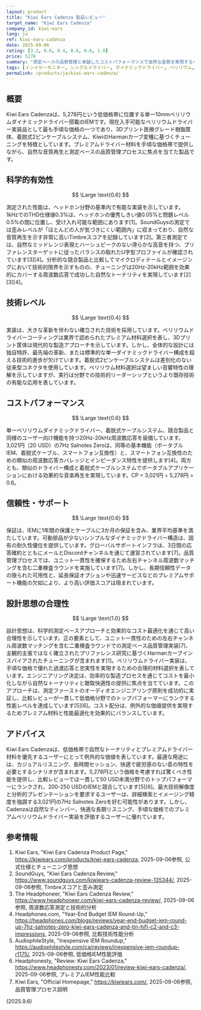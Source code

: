 ```yaml
---
layout: product
title: "Kiwi Ears Cadenza 製品レビュー"
target_name: "Kiwi Ears Cadenza"
company_id: kiwi-ears
lang: ja
ref: kiwi-ears-cadenza
date: 2025-09-06
rating: [3.2, 0.6, 0.4, 0.6, 0.6, 1.0]
price: 5278
summary: "測定ベースの品質管理と卓越したコストパフォーマンスで自然な音質を実現するベリリウムドライバー搭載の低価格IEM"
tags: [インイヤーモニター, シングルドライバー, ダイナミックドライバー, ベリリウム, 低価格]
permalink: /products/ja/kiwi-ears-cadenza/
---
```

## 概要

Kiwi Ears Cadenzaは、5,278円という低価格帯に位置する単一10mmベリリウムダイナミックドライバー搭載のIEMです。現在入手可能なベリリウムドライバー実装品として最も手頃な価格の一つであり、3Dプリント医療グレード樹脂筐体、着脱式2ピンケーブルシステム、KiwiのHarmanカーブ変種に基づくチューニングを特徴としています。プレミアムドライバー材料を手頃な価格帯で提供しながら、自然な音質再生と測定ベースの品質管理プロセスに焦点を当てた製品です。

## 科学的有効性

$$ \Large \text{0.6} $$

測定された性能は、ヘッドホン分野の基準内で有能な実装を示しています。1kHzでのTHD仕様値0.3%は、ヘッドホンの優秀しきい値0.05%と問題レベル0.5%の間に位置し、受け入れ可能な範囲にあります[1]。SoundGuysの測定では歪みレベルが「ほとんどの人が気づきにくい範囲内」に収まっており、自然な音質再生を示す非常に高いTimbreスコアを記録しています[2]。第三者測定では、自然なミッドレンジ表現とハーシュピークのない滑らかな高音を持つ、プリファレンスターゲットに従ったバランスの取れたU字型プロファイルが確認されています[3][4]。分析的な競合製品と比較してマイクロディテールとイメージングにおいて技術的限界を示すものの、チューニングは20Hz-20kHz範囲を効果的にカバーする周波数応答で成功した自然なトーナリティを実現しています[2][3][4]。

## 技術レベル

$$ \Large \text{0.4} $$

実装は、大きな革新を伴わない確立された技術を採用しています。ベリリウムドライバーコーティングは業界で認められたプレミアム材料選択を表し、3Dプリント筐体は現代的な製造アプローチを示しています。しかし、全体的な設計には独自特許、最先端の革新、または標準的な単一ダイナミックドライバー構成を超える技術的進歩が欠けています。着脱式2ピンケーブルシステムは差別化のない従来型コネクタを使用しています。ベリリウム材料選択は望ましい音響特性の理解を示していますが、実行は分野での技術的リーダーシップというより既存技術の有能な応用を表しています。

## コストパフォーマンス

$$ \Large \text{0.6} $$

単一ベリリウムダイナミックドライバー、着脱式ケーブルシステム、競合製品と同様のユーザー向け機能を持つ20Hz-20kHz周波数応答を装備しています。3,021円（20 USD）の7Hz Salnotes Zeroは、同等の基本機能（ポータブルIEM、着脱式ケーブル、スマートフォン互換性）と、スマートフォン互換性のための類似の周波数応答カバレッジとインピーダンス特性を提供します[4]。両方とも、類似のドライバー構成と着脱式ケーブルシステムでポータブルアプリケーションにおける効果的な音楽再生を実現しています。CP = 3,021円 ÷ 5,278円 = 0.6。

## 信頼性・サポート

$$ \Large \text{0.6} $$

保証は、IEMに1年間の保護とケーブルに3か月の保証を含み、業界平均基準を満たしています。可動部品が少ないシンプルなダイナミックドライバー構造は、固有の耐久性優位を提供しています。グローバルサポートインフラは、3日間の応答確約とともにメールとDiscordチャンネルを通じて運営されています[7]。品質管理プロセスでは、ユニット一貫性を確保するため左右チャンネル周波数マッチングを含む二重検査ラウンドを実施しています[7]。しかし、長期信頼性データの限られた可用性と、延長保証オプションや迅速サービスなどのプレミアムサポート機能の欠如により、より高い評価スコアは阻まれています。

## 設計思想の合理性

$$ \Large \text{1.0} $$

設計思想は、科学的測定ベースアプローチと効果的なコスト最適化を通じて高い合理性を示しています。正の要素として、ユニット一貫性のための左右チャンネル周波数マッチングを含む二重検査ラウンドでの測定ベース品質管理実装[7]、主観的主張ではなく確立されたプリファレンス研究に基づくHarmanカーブインスパイアされたチューニングが含まれます[1]。ベリリウムドライバー実装は、手頃な価格で優れた過渡応答と忠実性を実現するための合理的材料選択を表しています。エンジニアリング決定は、効率的な製造プロセスを通じてコストを最小化しながら自然なトーナリティと聴取快適性の提供に焦点を当てています。このアプローチは、測定ファーストのオーディオエンジニアリング原則を成功的に実証し、比較レビューが一貫して低価格分野でのトップパフォーマーにランクする性能レベルを達成しています[5][6]。コスト配分は、例外的な価値提供を実現するためプレミアム材料と性能最適化を効果的にバランスしています。

## アドバイス

Kiwi Ears Cadenzaは、低価格帯で自然なトーナリティとプレミアムドライバー材料を優先するユーザーにとって例外的な価値を表しています。最適な用途には、カジュアルリスニング、長時間セッション、快適で疲労感のない音の特性を必要とするシナリオが含まれます。5,278円という価格を考慮すれば驚くべき性能を提供し、比較レビューでは一貫して50 USD未満分野でのトップパフォーマーにランクされ、200-250 USDのIEMと競合しています[5][6]。最大技術解像度と分析的プレゼンテーションを要求するユーザーは、詳細検索とイメージング精度を強調する3,021円の7Hz Salnotes Zeroを好む可能性があります。しかし、Cadenzaは自然なティンバー、快適な長期リスニング、手頃な価格でのプレミアムベリリウムドライバー実装を評価するユーザーに優れています。

## 参考情報

1. Kiwi Ears, "Kiwi Ears Cadenza Product Page," https://kiwiears.com/products/kiwi-ears-cadenza, 2025-09-06参照, 公式仕様とチューニング思想
2. SoundGuys, "Kiwi Ears Cadenza Review," https://www.soundguys.com/kiwiears-cadenza-review-135344/, 2025-09-06参照, Timbreスコアと歪み測定
3. The Headphoneer, "Kiwi Ears Cadenza Review," https://www.headphoneer.com/kiwi-ears-cadenza-review/, 2025-09-06参照, 周波数応答測定と技術的分析
4. Headphones.com, "Year-End Budget IEM Round-Up," https://headphones.com/blogs/reviews/year-end-budget-iem-round-up-7hz-salnotes-zero-kiwi-ears-cadenza-and-tin-hifi-c2-and-c3-impressions, 2025-09-06参照, 比較技術性能分析
5. AudiophileStyle, "Inexpensive IEM Roundup," https://audiophilestyle.com/ca/reviews/inexpensive-iem-roundup-r1175/, 2025-09-06参照, 低価格IEM性能評価
6. Headphonesty, "Review: Kiwi Ears Cadenza," https://www.headphonesty.com/2023/01/review-kiwi-ears-cadenza/, 2025-09-06参照, プレミアムIEM性能比較
7. Kiwi Ears, "Official Homepage," https://kiwiears.com/, 2025-09-06参照, 品質管理プロセス説明

(2025.9.6)